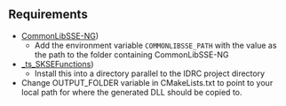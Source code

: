 ## Requirements
* [CommonLibSSE-NG](https://github.com/alandtse/CommonLibVR/tree/ng))
	* Add the environment variable `COMMONLIBSSE_PATH` with the value as the path to the folder containing CommonLibSSE-NG
* [_ts_SKSEFunctions](https://github.com/staalo18/TS_SKSEFunctions))
	* Install this into a directory parallel to the IDRC project directory
* Change OUTPUT_FOLDER variable in CMakeLists.txt to point to your local path for where the generated DLL should be copied to.

